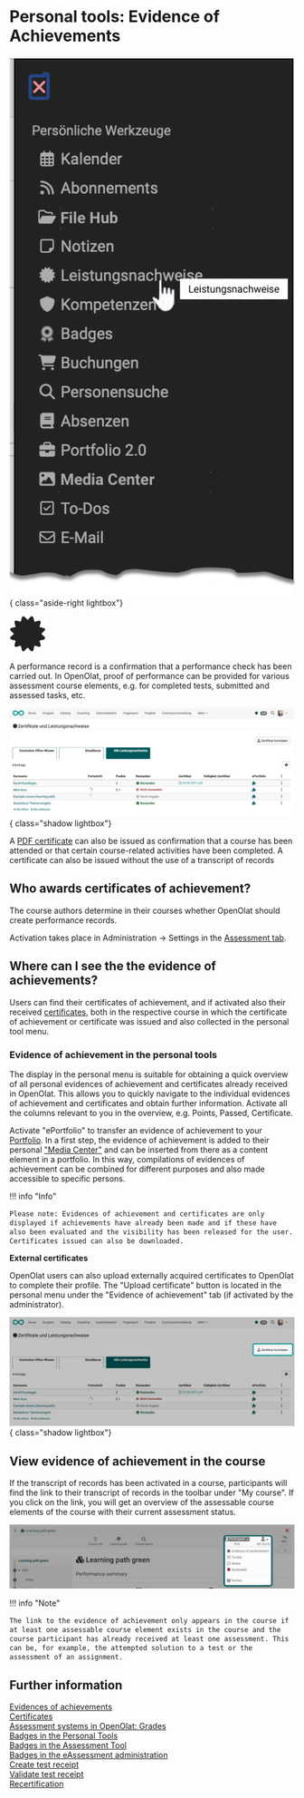 # Personal tools: Evidence of Achievements

![pers_menu_evid_of_achiev_v2_de.png](assets/pers_menu_evid_of_achiev_v2_de.png){ class="aside-right lightbox"}

![icon_icon_evidence_of_achievements.png](assets/icon_evidence_of_achievements.png)

A performance record is a confirmation that a performance check has been carried out.
In OpenOlat, proof of performance can be provided for various assessment course elements, e.g. for completed tests, submitted and assessed tasks, etc. 


![pers_menu_evid_of_achiev_list_v1_de.png](assets/pers_menu_evid_of_achiev_list_v1_de.png){ class="shadow lightbox"}

A [PDF certificate](../learningresources/Course_Settings_Assessment.md#certificate) can also be issued as confirmation that a course has been attended or that certain course-related activities have been completed. A certificate can also be issued without the use of a transcript of records

## Who awards certificates of achievement?

The course authors determine in their courses whether OpenOlat should create performance records.

Activation takes place in Administration -> Settings in the [Assessment tab](../learningresources/Course_Settings_Assessment.md). 


## Where can I see the the evidence of achievements?

Users can find their certificates of achievement, and if activated also their received [certificates](../learningresources/Course_Settings_Assessment.md#certificate), both in the respective course in which the certificate of achievement or certificate was issued and also collected in the personal tool menu. 

### Evidence of achievement in the personal tools

The display in the personal menu is suitable for obtaining a quick overview of all personal evidences of achievement and certificates already received in OpenOlat. This allows you to quickly navigate to the individual evidences of achievement and certificates and obtain further information. Activate all the columns relevant to you in the overview, e.g. Points, Passed, Certificate. 

Activate "ePortfolio" to transfer an evidence of achievement to your [Portfolio](../personal_menu/Portfolio.md). In a first step, the evidence of achievement is added to their personal ["Media Center"](../personal_menu/Media_Center.md) and can be inserted from there as a content element in a portfolio. In this way, compilations of evidences of achievement can be combined for different purposes and also made accessible to specific persons. 

!!! info  "Info"

    Please note: Evidences of achievement and certificates are only displayed if achievements have already been made and if these have also been evaluated and the visibility has been released for the user. Certificates issued can also be downloaded.

**External certificates**

OpenOlat users can also upload externally acquired certificates to OpenOlat to complete their profile. The "Upload certificate" button is located in the personal menu under the "Evidence of achievement" tab (if activated by the administrator).

![pers_menu_evid_of_achiev_cert_upload_v1_de.png](assets/pers_menu_evid_of_achiev_cert_upload_v1_de.png){ class="shadow lightbox"}


## View evidence of achievement in the course

If the transcript of records has been activated in a course, participants will find the link to their transcript of records in the toolbar under "My course". If you click on the link, you will get an overview of the assessable course elements of the course with their current assessment status.

![Leistungsnachweis im Kurs](../learningresources/assets/Mein_Kurs_menue_19en.jpg)



!!! info "Note"

    The link to the evidence of achievement only appears in the course if at least one assessable course element exists in the course and the course participant has already received at least one assessment. This can be, for example, the attempted solution to a test or the assessment of an assignment.



## Further information

[Evidences of achievements](../learningresources/Course_Settings_Assessment.md#evidence_of_achievement)<br>
[Certificates](../learningresources/Course_Settings_Assessment.md#certificate)<br>
[Assessment systems in OpenOlat: Grades](../../manual_admin/administration/Assessment_translate_points_in_grades_admin.md)<br>
[Badges in the Personal Tools](OpenBadges.md)<br>
[Badges in the Assessment Tool](../learningresources/OpenBadges.md)<br>
[Badges in the eAssessment administration](../../manual_admin/administration/e-Assessment_openBadges.md)<br>
[Create test receipt](../learningresources/Test_settings.md#tab-options)<br>
[Validate test receipt](../learningresources/Assessing_tests.md#grading-tool)<br>
[Recertification](../learningresources/Course_Settings_Assessment.md#recertification)
